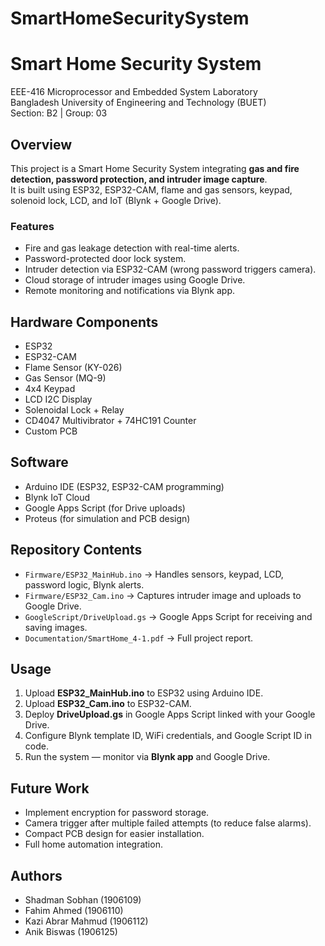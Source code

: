 # SmartHomeSecuritySystem
# Smart Home Security System
EEE-416 Microprocessor and Embedded System Laboratory  
Bangladesh University of Engineering and Technology (BUET)  
Section: B2 | Group: 03  

## Overview
This project is a Smart Home Security System integrating **gas and fire detection, password protection, and intruder image capture**.  
It is built using ESP32, ESP32-CAM, flame and gas sensors, keypad, solenoid lock, LCD, and IoT (Blynk + Google Drive).  

### Features
-  Fire and gas leakage detection with real-time alerts.
- Password-protected door lock system.
- Intruder detection via ESP32-CAM (wrong password triggers camera).
- Cloud storage of intruder images using Google Drive.
- Remote monitoring and notifications via Blynk app.

## Hardware Components
- ESP32
- ESP32-CAM
- Flame Sensor (KY-026)
- Gas Sensor (MQ-9)
- 4x4 Keypad
- LCD I2C Display
- Solenoidal Lock + Relay
- CD4047 Multivibrator + 74HC191 Counter
- Custom PCB

## Software
- Arduino IDE (ESP32, ESP32-CAM programming)
- Blynk IoT Cloud
- Google Apps Script (for Drive uploads)
- Proteus (for simulation and PCB design)

## Repository Contents
- `Firmware/ESP32_MainHub.ino` → Handles sensors, keypad, LCD, password logic, Blynk alerts.
- `Firmware/ESP32_Cam.ino` → Captures intruder image and uploads to Google Drive.
- `GoogleScript/DriveUpload.gs` → Google Apps Script for receiving and saving images.
- `Documentation/SmartHome_4-1.pdf` → Full project report.

## Usage
1. Upload **ESP32_MainHub.ino** to ESP32 using Arduino IDE.
2. Upload **ESP32_Cam.ino** to ESP32-CAM.
3. Deploy **DriveUpload.gs** in Google Apps Script linked with your Google Drive.
4. Configure Blynk template ID, WiFi credentials, and Google Script ID in code.
5. Run the system — monitor via **Blynk app** and Google Drive.

## Future Work
- Implement encryption for password storage.
- Camera trigger after multiple failed attempts (to reduce false alarms).
- Compact PCB design for easier installation.
- Full home automation integration.

## Authors
- Shadman Sobhan (1906109)  
- Fahim Ahmed (1906110)  
- Kazi Abrar Mahmud (1906112)  
- Anik Biswas (1906125)  
